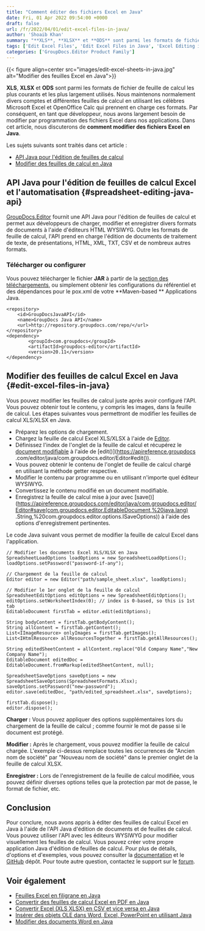```yaml
---
title: "Comment éditer des fichiers Excel en Java"
date: Fri, 01 Apr 2022 09:54:00 +0000
draft: false
url: /fr/2022/04/01/edit-excel-files-in-java/
author: 'Shoaib Khan'
summary: "**XLS**, **XLSX** et **ODS** sont parmi les formats de fichier de feuille de calcul les plus courants et les plus largement utilisés. Nous maintenons normalement divers comptes et différentes feuilles de calcul en utilisant les célèbres Microsoft Excel et OpenOffice Calc qui prennent en charge ces formats. Par conséquent, en tant que développeur, nous avons largement besoin de modifier par programmation des fichiers Excel dans nos applications. Dans cet article, nous discuterons de **comment modifier des fichiers Excel en Java**."
tags: ['Edit Excel Files', 'Edit Excel Files in Java', 'Excel Editing in Java', 'Excel Editing Java API', ]
categories: ['GroupDocs.Editor Product Family']
---
```




{{< figure align=center src="images/edit-excel-sheets-in-java.jpg" alt="Modifier des feuilles Excel en Java">}}


**XLS**, **XLSX** et **ODS** sont parmi les formats de fichier de feuille de calcul les plus courants et les plus largement utilisés. Nous maintenons normalement divers comptes et différentes feuilles de calcul en utilisant les célèbres Microsoft Excel et OpenOffice Calc qui prennent en charge ces formats. Par conséquent, en tant que développeur, nous avons largement besoin de modifier par programmation des fichiers Excel dans nos applications. Dans cet article, nous discuterons de **comment modifier des fichiers Excel en Java**.

Les sujets suivants sont traités dans cet article :

* [API Java pour l'édition de feuilles de calcul](#spreadsheet-editing-java-api)
* [Modifier des feuilles de calcul en Java](#edit-excel-files-in-java)

## API Java pour l'édition de feuilles de calcul Excel et l'automatisation {#spreadsheet-editing-java-api}

[GroupDocs.Editor](https://products.groupdocs.com/editor/) fournit une API Java pour l'édition de feuilles de calcul et permet aux développeurs de charger, modifier et enregistrer divers formats de documents à l'aide d'éditeurs HTML WYSIWYG. Outre les formats de feuille de calcul, l'API prend en charge l'édition de documents de traitement de texte, de présentations, HTML, XML, TXT, CSV et de nombreux autres formats.

### Télécharger ou configurer

Vous pouvez télécharger le fichier **JAR** à partir de la [section des téléchargements](https://downloads.groupdocs.com/editor), ou simplement obtenir les configurations du référentiel et des dépendances pour le pox.xml de votre **Maven-based ** Applications Java.

```
<repository>
	<id>GroupDocsJavaAPI</id>
	<name>GroupDocs Java API</name>
	<url>http://repository.groupdocs.com/repo/</url>
</repository>
<dependency>
        <groupId>com.groupdocs</groupId>
        <artifactId>groupdocs-editor</artifactId>
        <version>20.11</version> 
</dependency>
```

## Modifier des feuilles de calcul Excel en Java {#edit-excel-files-in-java}

Vous pouvez modifier les feuilles de calcul juste après avoir configuré l'API. Vous pouvez obtenir tout le contenu, y compris les images, dans la feuille de calcul. Les étapes suivantes vous permettront de modifier les feuilles de calcul XLS/XLSX en Java.

* Préparez les options de chargement.
* Chargez la feuille de calcul Excel XLS/XLSX à l'aide de [Editor](https://apireference.groupdocs.com/editor/java/com.groupdocs.editor/Editor).
* Définissez l'index de l'onglet de la feuille de calcul et récupérez le [document modifiable](https://apireference.groupdocs.com/editor/java/com.groupdocs.editor/EditableDocument) à l'aide de [edit()](https://apireference.groupdocs .com/editor/java/com.groupdocs.editor/Editor#edit()).
* Vous pouvez obtenir le contenu de l'onglet de feuille de calcul chargé en utilisant la méthode getter respective.
* Modifier le contenu par programme ou en utilisant n'importe quel éditeur WYSIWYG.
* Convertissez le contenu modifié en un document modifiable.
* Enregistrez la feuille de calcul mise à jour avec [save()](https://apireference.groupdocs.com/editor/java/com.groupdocs.editor/Editor#save(com.groupdocs.editor.EditableDocument,%20java.lang) .String,%20com.groupdocs.editor.options.ISaveOptions)) à l'aide des options d'enregistrement pertinentes.

Le code Java suivant vous permet de modifier la feuille de calcul Excel dans l'application.

```
// Modifier les documents Excel XLS/XLSX en Java
SpreadsheetLoadOptions loadOptions = new SpreadsheetLoadOptions();
loadOptions.setPassword("password-if-any");

// Chargement de la feuille de calcul
Editor editor = new Editor("path/sample_sheet.xlsx", loadOptions);

// Modifier le 1er onglet de la feuille de calcul
SpreadsheetEditOptions editOptions = new SpreadsheetEditOptions();
editOptions.setWorksheetIndex(0); // index is 0-based, so this is 1st tab
EditableDocument firstTab = editor.edit(editOptions);

String bodyContent = firstTab.getBodyContent();
String allContent = firstTab.getContent();
List<IImageResource> onlyImages = firstTab.getImages();
List<IHtmlResource> allResourcesTogether = firstTab.getAllResources();

String editedSheetContent = allContent.replace("Old Company Name","New Company Name");
EditableDocument editedDoc = EditableDocument.fromMarkup(editedSheetContent, null);

SpreadsheetSaveOptions saveOptions = new SpreadsheetSaveOptions(SpreadsheetFormats.Xlsx);
saveOptions.setPassword("new-password");
editor.save(editedDoc, "path/edited_spreadsheet.xlsx", saveOptions);

firstTab.dispose();
editor.dispose();
```

**Charger :** Vous pouvez appliquer des options supplémentaires lors du chargement de la feuille de calcul ; comme fournir le mot de passe si le document est protégé.

**Modifier :** Après le chargement, vous pouvez modifier la feuille de calcul chargée. L'exemple ci-dessus remplace toutes les occurrences de "Ancien nom de société" par "Nouveau nom de société" dans le premier onglet de la feuille de calcul XLSX.

**Enregistrer :** Lors de l'enregistrement de la feuille de calcul modifiée, vous pouvez définir diverses options telles que la protection par mot de passe, le format de fichier, etc.

## Conclusion

Pour conclure, nous avons appris à éditer des feuilles de calcul Excel en Java à l'aide de l'API Java d'édition de documents et de feuilles de calcul. Vous pouvez utiliser l'API avec les éditeurs WYSIWYG pour modifier visuellement les feuilles de calcul. Vous pouvez créer votre propre application Java d'édition de feuilles de calcul. Pour plus de détails, d'options et d'exemples, vous pouvez consulter la [documentation](https://docs.groupdocs.com/editor/java/) et le [GitHub](https://github.com/groupdocs-editor) dépôt. Pour toute autre question, contactez le support sur le [forum](https://forum.groupdocs.com/c/assembly).

## Voir également

* [Feuilles Excel en filigrane en Java](https://blog.groupdocs.com/2021/11/10/watermark-excel-sheets-in-java/)
* [Convertir des feuilles de calcul Excel en PDF en Java](https://blog.groupdocs.com/2021/11/21/convert-excel-spreadsheets-to-pdf-in-java/)
* [Convertir Excel (XLS XLSX) en CSV et vice versa en Java](https://blog.groupdocs.com/2021/07/31/convert-csv-and-excel-xls-xlsx-in-java/)
* [Insérer des objets OLE dans Word, Excel, PowerPoint en utilisant Java](https://blog.groupdocs.com/2020/10/19/insert-ole-objects-in-word-excel-powerpoint-with-java/)
* [Modifier des documents Word en Java](https://blog.groupdocs.com/2022/03/30/edit-word-documents-in-java/)





